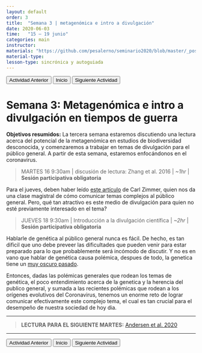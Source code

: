 ```yaml
---
layout: default
order: 3
title:  "Semana 3 | metagenómica e intro a divulgación"
date: 2020-06-03
time:   "15 – 19 junio"
categories: main
instructor: 
materials: "https://github.com/pesalerno/seminario2020/blob/master/_posts/2020-06-03-3_Semana_3.md"
material-type:
lesson-type: sincrónica y autoguiada
---
```


<a href="https://pesalerno.github.io/seminario2020/main/2020/06/02/2_Semana_2.html"><button>Actividad Anterior</button></a>		<a href="https://pesalerno.github.io/seminario2020/"><button>Inicio</button></a>    <a href="https://pesalerno.github.io/seminario2020/main/2020/06/04/4_Semana_4.html"><button>Siguiente Actividad</button></a>

# Semana 3: Metagenómica e intro a divulgación en tiempos de guerra

**Objetivos resumidos:** La tercera semana estaremos discutiendo una lectura acerca del potencial de la metagenómica en estudios de biodiversidad desconocida, y comenzaremos a trabajar en temas de divulgación para el público general. A partir de esta semana, estaremos enfocándonos en el coronavirus. 


> MARTES 16 9:30am | discusión de lectura: Zhang et al. 2016 | *~1hr* | **Sesión participativa obligatoria**

Para el jueves, deben haber leído [este artículo](https://www.nytimes.com/es/interactive/2020/04/30/science/coronavirus-mutacion.html) de Carl Zimmer, quien nos da una clase magistral de cómo comunicar temas complejos al público general. Pero, qué tan atractivo es este medio de divulgación para quien no esté previamente interesado en el tema? 

 
> JUEVES 18 9:30am | Introducción a la divulgación científica | *~2hr* | **Sesión participativa obligatoria**


Hablarle de genética al público general nunca es fácil. De hecho, es tan dificil que uno debe preveer las dificultades que pueden venir para estar preparado para lo que probablemente será incómodo de discutir. Y no es en vano que hablar de genética causa polémica, despues de todo, la genetica tiene un [muy oscuro pasado](https://www.smithsonianmag.com/science-nature/disturbing-resilience-scientific-racism-180972243/).

Entonces, dadas las polémicas generales que rodean los temas de genética, el poco entendimiento acerca de la genetica y la herencia del publico general, y sumada a las recientes polémicas que rodean a los orígenes evolutivos del Coronavirus, tenemos un enorme reto de lograr comunicar efectivamente este complejo tema, el cual es tan crucial para el desempeño de nuestra sociedad de hoy dia. 

--------------

> **LECTURA PARA EL SIGUIENTE MARTES:** [Andersen et al. 2020](https://github.com/pesalerno/seminario2020/blob/master/files/Andersen-etal-covid-origin-nature.pdf)
 
----------------


<a href="https://pesalerno.github.io/seminario2020/main/2020/06/02/2_Semana_2.html"><button>Actividad Anterior</button></a>		<a href="https://pesalerno.github.io/seminario2020/"><button>Inicio</button></a>    <a href="https://pesalerno.github.io/seminario2020/main/2020/06/04/4_Semana_4.html"><button>Siguiente Actividad</button></a>
